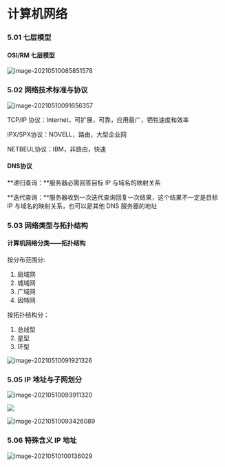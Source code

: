 # 计算机网络

### 5.01 七层模型

#### OSI/RM 七层模型

![image-20210510085851578](C:\Users\李祥鸿\AppData\Roaming\Typora\typora-user-images\image-20210510085851578.png)



### 5.02 网络技术标准与协议

![image-20210510091656357](C:\Users\李祥鸿\AppData\Roaming\Typora\typora-user-images\image-20210510091656357.png)

TCP/IP 协议：Internet，可扩展，可靠，应用最广，牺牲速度和效率

IPX/SPX协议：NOVELL，路由，大型企业网

NETBEUL协议：IBM，非路由，快速



#### DNS协议

**递归查询：**服务器必需回答目标 IP 与域名的映射关系

**迭代查询：**服务器收到一次迭代查询回复一次结果，这个结果不一定是目标 IP 与域名的映射关系，也可以是其他 DNS 服务器的地址



### 5.03 网络类型与拓扑结构

#### 计算机网络分类——拓扑结构

按分布范围分:

1. 局域网
2. 城域网
3. 广域网
4. 因特网

按拓扑结构分：

1. 总线型
2. 星型
3. 环型

![image-20210510091921326](C:\Users\李祥鸿\AppData\Roaming\Typora\typora-user-images\image-20210510091921326.png)

### 5.05 IP 地址与子网划分

![image-20210510093911320](C:\Users\李祥鸿\AppData\Roaming\Typora\typora-user-images\image-20210510093911320.png)



![](C:\Users\李祥鸿\AppData\Roaming\Typora\typora-user-images\image-20210510093252218.png)



![image-20210510093426089](C:\Users\李祥鸿\AppData\Roaming\Typora\typora-user-images\image-20210510093426089.png)



### 5.06 特殊含义 IP 地址

![image-20210510100136029](C:\Users\李祥鸿\AppData\Roaming\Typora\typora-user-images\image-20210510100136029.png)





















































































